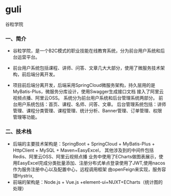 # guli
谷粒学院

### 一、简介

- 谷粒学院，是一个B2C模式的职业技能在线教育系统，分为前台用户系统和后台运营平台。

 - 前台用户系统包括课程、讲师、问答、文章几大大部分，使用了微服务技术架构，前后端分离开发。 

 - 项目前后端分离开发，后端采用SpringCloud微服务架构，持久层用的是MyBatis-Plus，微服务分库设计，使用Swagger生成接口文档 接入了阿里云视频点播、阿里云OSS。 系统分为前台用户系统和后台管理系统两部分。 前台用户系统包括：首页、课程、名师、问答、文章。 后台管理系统包括：讲师管理、课程分类管理、课程管理、统计分析、Banner管理、订单管理、权限管理等功能。
### 二、技术栈
 - 后端的主要技术架构是：SpringBoot + SpringCloud + MyBatis-Plus + HttpClient + MySQL + Maven+EasyExcel，
 其他涉及到的中间件包括Redis、阿里云OSS、阿里云视频点播 业务中使用了ECharts做图表展示，使用EasyExcel完成分类批量添加、注册分布式单点登录使用了JWT,使用nacos作为服务注册中心以及配置中心，远程调用框架
 由openFeign来实现，服务容错Hystrix,
 - 前端的架构是：Node.js + Vue.js +element-ui+NUXT+ECharts（统计图的处理） 

